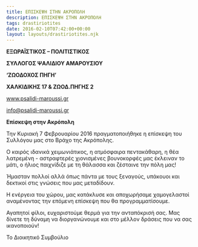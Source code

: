 ```yaml
---
title: ΕΠΙΣΚΕΨΗ ΣΤΗΝ ΑΚΡΟΠΟΛΗ
description: ΕΠΙΣΚΕΨΗ ΣΤΗΝ ΑΚΡΟΠΟΛΗ
tags: drastiriotites
date: 2016-02-10T07:42:00+00:00
layout: layouts/drastiriotites.njk
---
```


<!-- excerpt -->
**ΕΞΩΡΑΪΣΤΙΚΟΣ – ΠΟΛΙΤΙΣΤΙΚΟΣ**

 **ΣΥΛΛΟΓΟΣ ΨΑΛΙΔΙΟΥ ΑΜΑΡΟΥΣΙΟΥ**

 **‘ΖΩΟΔΟΧΟΣ ΠΗΓΗ’**

**ΧΑΛΚΙΔΙΚΗΣ 17 &amp; ΖΩΟΔ.ΠΗΓΗΣ 2**

www.psalidi-maroussi.gr

<info@psalidi-maroussi.gr>

**Επίσκεψη στην Ακρόπολη**

Την Κυριακή 7 Φεβρουαρίου 2016 πραγματοποιήθηκε η επίσκεψη του Συλλόγου μας στο Βράχο της Ακρόπολης.

Ο καιρός ιδανικά χειμωνιάτικος, η ατμόσφαιρα πεντακάθαρη, η θέα λατρεμένη - αστραφτερές χιονισμένες βουνοκορφές μας έκλειναν το μάτι, ο ήλιος παιχνίδιζε με τη θάλασσα και ζέσταινε την πόλη μας!

Ήμασταν πολλοί αλλά όπως πάντα με τους ξεναγούς, υπάκουοι και δεκτικοί στις γνώσεις που μας μεταδίδουν.

Η ενέργεια του χώρου, μας κατάκλυσε και αποχωρήσαμε χαμογελαστοί αναμένοντας την επόμενη επίσκεψη που θα προγραμματίσουμε.

Αγαπητοί φίλοι, ευχαριστούμε θερμά για την ανταπόκρισή σας. Μας δίνετε τη δύναμη να διοργανώνουμε και στο μέλλον δράσεις που να σας ικανοποιούν!

Το Διοικητικό Συμβούλιο
